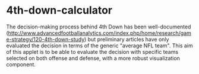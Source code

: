 # 4th-down-calculator

The decision-making process behind 4th Down has been well-documented (http://www.advancedfootballanalytics.com/index.php/home/research/game-strategy/120-4th-down-study)
but preliminary articles have only evaluated the decision in terms of the generic "average NFL team".
This aim of this applet is to be able to evaluate the decision with specific teams selected on both
offense and defense, with a more robust visualization component.
